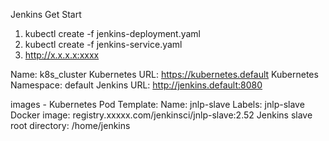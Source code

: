 Jenkins Get Start
1. kubectl create -f jenkins-deployment.yaml
2. kubectl create -f jenkins-service.yaml
3. http://x.x.x.x:xxxx

Name: k8s_cluster
Kubernetes URL: https://kubernetes.default
Kubernetes Namespace: default
Jenkins URL: http://jenkins.default:8080

images - Kubernetes Pod Template:
Name: jnlp-slave
Labels: jnlp-slave
Docker image: registry.xxxxx.com/jenkinsci/jnlp-slave:2.52
Jenkins slave root directory: /home/jenkins
